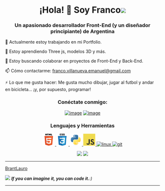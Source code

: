 <h1 align="center">¡Hola! 👋 Soy Franco<img height="40" src="https://emoji.gg/assets/emoji/7333-parrotdance.gif"></h1>
<h3 align="center">Un apasionado desarrollador Front-End (y un diseñador principiante) de Argentina</h3>

🔭 Actualmente estoy trabajando en mi Portfolio.

🌱 Estoy aprendiendo Three js, modelos 3D y más.

👯 Estoy buscando colaborar en proyectos de Front-End y Back-End.

📫 Cómo contactarme: franco.villanueva.emanuel@gmail.com

⚡ Lo que me gusta hacer: Me gusta mucho dibujar, jugar al futbol y andar en bicicleta... ¡y, por supuesto, programar!

<h3 align="center">Conéctate conmigo:</h3>
<div align="center">

[![image](https://img.shields.io/badge/LinkedIn-0077B5?style=for-the-badge&logo=linkedin&logoColor=white)](https://www.linkedin.com/in/franco-villanueva-b72b95237/)
[![image](https://img.shields.io/badge/Instagram-E4405F?style=for-the-badge&logo=instagram&logoColor=white)](https://www.instagram.com/francoevillanueva/)
  
</div>

<h3 align="center">Lenguajes y Herramientas</h3>

<p align="center"> 
  <a href="https://www.w3.org/html/" target="_blank"> 
    <img src="https://raw.githubusercontent.com/devicons/devicon/master/icons/html5/html5-original-wordmark.svg" alt="html5" width="40" height="40"/> 
  </a>
  <a href="https://www.w3schools.com/css/" target="_blank"> 
    <img src="https://raw.githubusercontent.com/devicons/devicon/master/icons/css3/css3-original-wordmark.svg" alt="css3" width="40" height="40"/> 
  </a> 
  <a href="https://www.python.org" target="_blank"> 
    <img src="https://raw.githubusercontent.com/devicons/devicon/master/icons/python/python-original.svg" alt="python" width="40" height="40"/> 
  </a>  
  <a href="https://developer.mozilla.org/en-US/docs/Web/JavaScript" target="_blank"> 
    <img src="https://raw.githubusercontent.com/devicons/devicon/master/icons/javascript/javascript-original.svg" alt="javascript" width="40" height="40"/> 
  </a> 
  <a href="https://www.linux.org/" target="_blank"> 
    <img src="https://www.svgrepo.com/show/452228/html-5.svg" alt="linux" width="40" height="40"/> 
  </a> 
  <a href="https://git-scm.com/" target="_blank"> 
    <img src="https://www.vectorlogo.zone/logos/git-scm/git-scm-icon.svg" alt="git" width="40" height="40"/> 
  </a>
</p>

<p align= "center">
  <img height= "150" src="https://github-readme-stats.vercel.app/api?username=BrantLauro&theme=react&show_icons=true&include_all_commits=true" />
  <img height= "150" src="https://github-readme-stats.vercel.app/api/top-langs/?username=BrantLauro&theme=react&layout=compact" />
</p>

------

[BrantLauro](https://github.com/BrantLauro)

<img src="https://media.giphy.com/media/LnQjpWaON8nhr21vNW/giphy.gif" width="60"> <em><b>If you can imagine it, you can code it.</b>:)</em>

---
